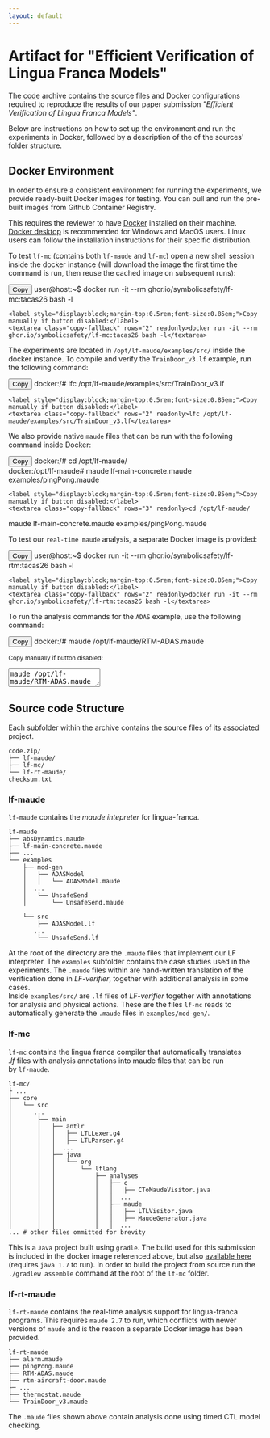 ```yaml
---
layout: default
---
```


# Artifact for "Efficient Verification of Lingua Franca Models"

The [code](code.zip) archive contains the source files and Docker configurations
required to reproduce the results of our paper submission
_"Efficient Verification of Lingua Franca Models"_.

Below are instructions on how to set up the environment and run the experiments
in Docker, followed by a description of the of the sources' folder structure.

## Docker Environment

In order to ensure a consistent environment for running the experiments, we
provide ready-built Docker images for testing. You can pull and run the
pre-built images from Github Container Registry.

This requires the reviewer to have [Docker](https://www.docker.com/get-started/)
installed on their machine. [Docker desktop](https://docs.docker.com/desktop/) is
recommended for Windows and MacOS users. Linux users can follow the
installation instructions for their specific distribution.

To test `lf-mc` (contains both `lf-maude` and `lf-mc`) open a new shell session inside the docker instance (will download the image the first time the command is run, then reuse the cached image on subsequent runs):

<div class="command-block">
    <button class="copy-btn" onclick="copyCommand(this)"
    data-command="docker run -it --rm ghcr.io/symbolicsafety/lf-mc:tacas26 bash -l">Copy</button>
    <span class="prompt">user@host:~$</span> docker run -it --rm ghcr.io/symbolicsafety/lf-mc:tacas26 bash -l

    <label style="display:block;margin-top:0.5rem;font-size:0.85em;">Copy manually if button disabled:</label>
    <textarea class="copy-fallback" rows="2" readonly>docker run -it --rm ghcr.io/symbolicsafety/lf-mc:tacas26 bash -l</textarea>

</div>

The experiments are located in `/opt/lf-maude/examples/src/` inside the docker instance. To compile and
verify the `TrainDoor_v3.lf` example, run the following command:

<div class="command-block">
    <button class="copy-btn" onclick="copyCommand(this)"
    data-command="lfc /opt/lf-maude/examples/src/TrainDoor_v3.lf">Copy</button>
    <span class="prompt">docker:/#</span> lfc /opt/lf-maude/examples/src/TrainDoor_v3.lf

    <label style="display:block;margin-top:0.5rem;font-size:0.85em;">Copy manually if button disabled:</label>
    <textarea class="copy-fallback" rows="2" readonly>lfc /opt/lf-maude/examples/src/TrainDoor_v3.lf</textarea>

  </div>

We also provide native `maude` files that can be run with the following command
inside Docker:

<div class="command-block">
    <button class="copy-btn" onclick="copyCommand(this)"
    data-command="cd /opt/lf-maude/
    maude lf-main-concrete.maude examples/pingPong.maude">Copy</button>
    <span class="prompt">docker:/#</span> cd /opt/lf-maude/<br>
    <span class="prompt">docker:/opt/lf-maude#</span> maude lf-main-concrete.maude examples/pingPong.maude

    <label style="display:block;margin-top:0.5rem;font-size:0.85em;">Copy manually if button disabled:</label>
    <textarea class="copy-fallback" rows="3" readonly>cd /opt/lf-maude/

maude lf-main-concrete.maude examples/pingPong.maude</textarea>

</div>

To test our `real-time maude` analysis, a separate Docker image is provided:

<div class="command-block">
    <button class="copy-btn" onclick="copyCommand(this)"
    data-command="docker run -it --rm ghcr.io/symbolicsafety/lf-rtm:tacas26 bash -l">Copy</button>
    <span class="prompt">user@host:~$</span> docker run -it --rm ghcr.io/symbolicsafety/lf-rtm:tacas26 bash -l

    <label style="display:block;margin-top:0.5rem;font-size:0.85em;">Copy manually if button disabled:</label>
    <textarea class="copy-fallback" rows="2" readonly>docker run -it --rm ghcr.io/symbolicsafety/lf-rtm:tacas26 bash -l</textarea>

  </div>

To run the analysis commands for the `ADAS` example, use the following command:

<div class="command-block">
    <button class="copy-btn" onclick="copyCommand(this)"
    data-command="maude /opt/lf-maude/RTM-ADAS.maude">Copy</button>
  <span class="prompt">docker:/#</span> maude /opt/lf-maude/RTM-ADAS.maude

<label style="display:block;margin-top:0.5rem;font-size:0.85em;">Copy manually if button disabled:</label>
<textarea class="copy-fallback" rows="2" readonly>maude /opt/lf-maude/RTM-ADAS.maude</textarea>

</div>

## Source code Structure

Each subfolder within the archive contains the source files of its associated project.

```
code.zip/
├── lf-maude/
├── lf-mc/
└── lf-rt-maude/
checksum.txt
```

### **lf-maude**

`lf-maude` contains the _maude intepreter_ for lingua-franca.

```
lf-maude
├── absDynamics.maude
├── lf-main-concrete.maude
├── ...
└── examples
    ├── mod-gen
    │   ├── ADASModel
    │   │   └── ADASModel.maude
    │  ...
    │   └── UnsafeSend
    │       └── UnsafeSend.maude

    └── src
        ├── ADASModel.lf
       ...
        └── UnsafeSend.lf
```

At the root of the directory are the `.maude` files that implement our LF interpreter.
The `examples` subfolder contains the case studies used in the experiments. The
`.maude` files within are hand-written translation of the verification done in
_LF-verifier_, together with additional analysis in some cases.  
Inside `examples/src/` are `.lf` files of _LF-verifier_ together with annotations for
analysis and physical actions. These are the files `lf-mc` reads to automatically
generate the `.maude` files in `examples/mod-gen/`.

### **lf-mc**

`lf-mc` contains the lingua franca compiler that automatically translates  
_.lf_ files with analysis annotations into maude files that can be run  
by `lf-maude`.

```
lf-mc/
├ ...
├── core
│   └── src
│      ...
│       ├── main
│       │   ├── antlr
│       │   │   ├── LTLLexer.g4
│       │   │   ├── LTLParser.g4
│       │   │  ...
│       │   ├── java
│       │   │   └── org
│       │   │       └── lflang
│       │   │           ├── analyses
│       │   │           │   ├── c
│       │   │           │   │   ├── CToMaudeVisitor.java
│       │   │           │   │  ...
│       │   │           │   ├── maude
│       │   │           │   │   ├── LTLVisitor.java
│       │   │           │   │   ├── MaudeGenerator.java
│       │   │           │   │  ...
... # other files ommitted for brevity
```

This is a `Java` project built using `gradle`. The build used for this submission
is included in the docker image referenced above, but also [available here](lf-mc-1.1-package.tar.gz)
(requires `java 1.7` to run). In order to build the
project from source run the `./gradlew assemble` command at the root of the `lf-mc` folder.

### **lf-rt-maude**

`lf-rt-maude` contains the real-time analysis support for lingua-franca programs.
This requires `maude 2.7` to run, which conflicts with newer versions of `maude`
and is the reason a separate Docker image has been provided.

```
lf-rt-maude
├── alarm.maude
├── pingPong.maude
├── RTM-ADAS.maude
├── rtm-aircraft-door.maude
├─ ...
├── thermostat.maude
└── TrainDoor_v3.maude
```

The `.maude` files shown above contain analysis done using timed CTL model checking.
